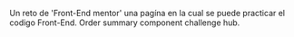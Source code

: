Un reto de 'Front-End mentor' una pagína en la cual se puede practicar el codigo Front-End. Order summary component challenge hub.
